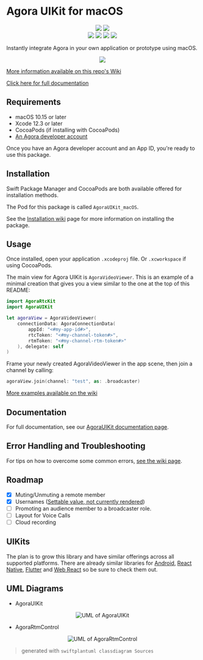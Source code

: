 # Agora UIKit for macOS

<p align="center">
    <img src="https://github.com/AgoraIO-Community/VideoUIKit-macOS/workflows/Pod%20Lint/badge.svg"/>
    <img src="https://github.com/AgoraIO-Community/VideoUIKit-macOS/workflows/swiftlint/badge.svg"/></br>
    <img src="https://img.shields.io/badge/platform-macOS-lightgrey"/>
    <img src="https://img.shields.io/github/v/release/AgoraIO-Community/VideoUIKit-macOS?color=orange&label=Stable%20Release&logo=swift"/>
    <img src="https://img.shields.io/cocoapods/v/AgoraUIKit_macOS?label=Pre-release"/>
    <a href="https://www.agora.io/en/join-slack/">
        <img src="https://img.shields.io/badge/slack-@RTE%20Dev-blue.svg?logo=slack">
    </a>
</p>
Instantly integrate Agora in your own application or prototype using macOS.

<p align="center">
  <img src="https://github.com/AgoraIO-Community/VideoUIKit-macOS/raw/main/media/agora-uikit-banner.png"/>
</p>

[More information available on this repo's Wiki](https://github.com/AgoraIO-Community/VideoUIKit-macOS/wiki)

[Click here for full documentation](https://agoraio-community.github.io/VideoUIKit-macOS/documentation/agorauikit/)

## Requirements

- macOS 10.15 or later
- Xcode 12.3 or later
- CocoaPods (if installing with CocoaPods)
- [An Agora developer account](https://www.agora.io/en/blog/how-to-get-started-with-agora?utm_source=github&utm_repo=agora-ios-uikit)

Once you have an Agora developer account and an App ID, you're ready to use this package.

## Installation

Swift Package Manager and CocoaPods are both available offered for installation methods.

The Pod for this package is called `AgoraUIKit_macOS`.

See the [Installation wiki](https://github.com/AgoraIO-Community/VideoUIKit-macOS/wiki/Installation) page for more information on installing the package.

## Usage

Once installed, open your application `.xcodeproj` file. Or `.xcworkspace` if using CocoaPods.

The main view for Agora UIKit is `AgoraVideoViewer`. This is an example of a minimal creation that gives you a view similar to the one at the top of this README:

```swift
import AgoraRtcKit
import AgoraUIKit

let agoraView = AgoraVideoViewer(
    connectionData: AgoraConnectionData(
        appId: "<#my-app-id#>",
        rtcToken: "<#my-channel-token#>",
        rtmToken: "<#my-channel-rtm-token#>"
    ), delegate: self
)
```

Frame your newly created AgoraVideoViewer in the app scene, then join a channel by calling:

```swift
agoraView.join(channel: "test", as: .broadcaster)
```

[More examples available on the wiki](https://github.com/AgoraIO-Community/VideoUIKit-macOS/wiki/Examples)

## Documentation

For full documentation, see our [AgoraUIKit documentation page](https://agoraio-community.github.io/VideoUIKit-macOS/documentation/agorauikit/).

## Error Handling and Troubleshooting

For tips on how to overcome some common errors, [see the wiki page](https://github.com/AgoraIO-Community/VideoUIKit-macOS/wiki/Error-Handling-and-Troubleshooting).

## Roadmap

- [x] Muting/Unmuting a remote member
- [x] Usernames ([Settable value, not currently rendered](https://agoraio-community.github.io/VideoUIKit-macOS/documentation/agorauikit/agoraconnectiondata/username))
- [ ] Promoting an audience member to a broadcaster role.
- [ ] Layout for Voice Calls
- [ ] Cloud recording

## UIKits

The plan is to grow this library and have similar offerings across all supported platforms. There are already similar libraries for [Android](https://github.com/AgoraIO-Community/Android-UIKit/), [React Native](https://github.com/AgoraIO-Community/ReactNative-UIKit), [Flutter](https://github.com/AgoraIO-Community/Flutter-UIKit/) and [Web React](https://github.com/AgoraIO-Community/Web-React-UIKit) so be sure to check them out.

## UML Diagrams

- AgoraUIKit

<p align="center">
    <img src="media/uml_agorauikit.svg" alt="UML of AgoraUIKit"/>
</p>

- AgoraRtmControl

<p align="center">
    <img src="media/uml_agorartmcontrol.svg" alt="UML of AgoraRtmControl"/>
</p>

> generated with `swiftplantuml classdiagram Sources`
